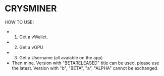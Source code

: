 # CRYSMINER

HOW TO USE:

- 1. Get a vWallet.
- 2. Get a vGPU
- 3. Get a Username
(all avaiable on the app)
- Then mine.
Version with "BETARELEASED" title can be used, please use the latest.
Version with "b", "BETA", "a", "ALPHA" cannot be exchanged.
